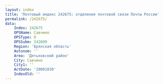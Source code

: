 ```yaml
---
layout: index
title: 'Почтовый индекс 242675: отделение почтовой связи Почты России'
permalink: /242675/
data:
    Index: 242675
    OPSName: Савчино
    OPSType: О
    OPSSubm: 242609
    Region: 'Брянская область'
    Autonom: ''
    Area: 'Дятьковский район'
    City: Савчино
    City1: ''
    ActDate: '20001030'
    IndexOld: ''
---
```

